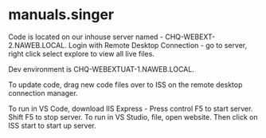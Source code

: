 ﻿# manuals.singer
Code is located on our inhouse server named - CHQ-WEBEXT-2.NAWEB.LOCAL.
Login with Remote Desktop Connection - go to server, right click select explore to view all live files.

Dev environment is CHQ-WEBEXTUAT-1.NAWEB.LOCAL.  

To update code, drag new code files over to ISS on the remote desktop connection manager.

To run in VS Code, download IIS Express - Press control F5 to start server.  Shift F5 to stop server.
To run in VS Studio, file, open website.  Then click on ISS start to start up server.
